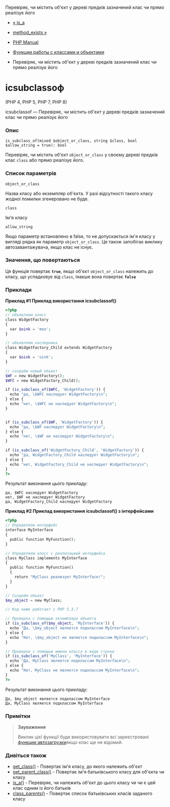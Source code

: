 Перевіряє, чи містить об'єкт у дереві предків зазначений клас чи прямо реалізує його

-   [« is\_a](function.is-a.html)
    
-   [method\_exists »](function.method-exists.html)
    
-   [PHP Manual](index.html)
    
-   [Функции работы с классами и объектами](ref.classobj.html)
    
-   Перевіряє, чи містить об'єкт у дереві предків зазначений клас чи прямо реалізує його
    

# ісsubclassоф

(PHP 4, PHP 5, PHP 7, PHP 8)

ісsubclassof — Перевіряє, чи містить об'єкт у дереві предків зазначений клас чи прямо реалізує його

### Опис

```methodsynopsis
is_subclass_of(mixed $object_or_class, string $class, bool $allow_string = true): bool
```

Перевіряє, чи містить об'єкт `object_or_class` у своєму дереві предків клас `class` або прямо реалізує його.

### Список параметрів

`object_or_class`

Назва класу або екземпляр об'єкта. У разі відсутності такого класу жодної помилки згенеровано не буде.

`class`

Ім'я класу

`allow_string`

Якщо параметр встановлено в false, то не допускається ім'я класу у вигляді рядка як параметр `object_or_class`. Це також запобігає виклику автозавантажувача, якщо клас не існує.

### Значення, що повертаються

Ця функція повертає **`true`**, якщо об'єкт `object_or_class` належить до класу, що успадковує від `class`, інакше вона повертає **`false`**

### Приклади

**Приклад #1 Приклад використання **ісsubclassof()****

```php
<?php
// объявляем класс
class WidgetFactory
{
  var $oink = 'moo';
}

// объявляем наследника
class WidgetFactory_Child extends WidgetFactory
{
  var $oink = 'oink';
}

// создаём новый объект
$WF = new WidgetFactory();
$WFC = new WidgetFactory_Child();

if (is_subclass_of($WFC, 'WidgetFactory')) {
  echo "да, \$WFC наследует WidgetFactory\n";
} else {
  echo "нет, \$WFC не наследует WidgetFactory\n";
}


if (is_subclass_of($WF, 'WidgetFactory')) {
  echo "да, \$WF наследует WidgetFactory\n";
} else {
  echo "нет, \$WF не наследует WidgetFactory\n";
}

if (is_subclass_of('WidgetFactory_Child', 'WidgetFactory')) {
  echo "да, WidgetFactory_Child наследует WidgetFactory\n";
} else {
  echo "нет, WidgetFactory_Child не наследует WidgetFactory\n";
}
?>
```

Результат виконання цього прикладу:

```
да, $WFC наследует WidgetFactory
нет, $WF не наследует WidgetFactory
да, WidgetFactory_Child наследует WidgetFactory
```

**Приклад #2 Приклад використання **ісsubclassof()** з інтерфейсами**

```php
<?php
// Определяем интерфейс
interface MyInterface
{
  public function MyFunction();
}

// Определяем класс с реализацией интерфейса
class MyClass implements MyInterface
{
  public function MyFunction()
  {
    return "MyClass реализует MyInterface!";
  }
}

// Создаём объект
$my_object = new MyClass;

// Код ниже работает с PHP 5.3.7

// Проверка с помощью экземпляра объекта
if (is_subclass_of($my_object, 'MyInterface')) {
  echo "Да, \$my_object является подклассом MyInterface\n";
} else {
  echo "Нет, \$my_object не является подклассом MyInterface\n";
}

// Проверка с помощью имени класса в виде строки
if (is_subclass_of('MyClass', 'MyInterface')) {
  echo "Да, MyClass является подклассом MyInterface\n";
} else {
  echo "Нет, MyClass не является подклассом MyInterface\n";
}
?>
```

Результат виконання цього прикладу:

```
Да, $my_object является подклассом MyInterface
Да, MyClass является подклассом MyInterface
```

### Примітки

> **Зауваження**
> 
> Виклик цієї функції буде використовувати всі зареєстровані [функции автозагрузки](language.oop5.autoload.html)якщо клас ще не відомий.

### Дивіться також

-   [get\_class()](function.get-class.html) - Повертає ім'я класу, до якого належить об'єкт
-   [get\_parent\_class()](function.get-parent-class.html) - Повертає ім'я батьківського класу для об'єкта чи класу
-   [is\_a()](function.is-a.html) - Перевіряє, чи належить об'єкт до цього класу чи чи є цей клас одним із його батьків
-   [class\_parents()](function.class-parents.html) - Повертає список батьківських класів заданого класу